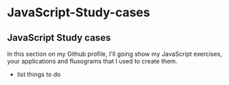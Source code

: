 # JavaScript-Study-cases
## JavaScript Study cases
In this section on my Github profile, I'll going show my JavaScript exercises, your applications and fluxograms that I used to create them.
* list things to do
